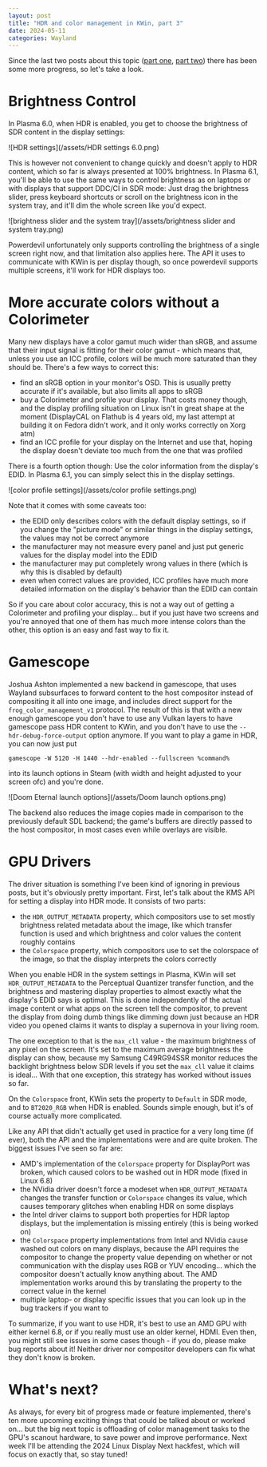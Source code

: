 ```yaml
---
layout: post
title: "HDR and color management in KWin, part 3"
date: 2024-05-11
categories: Wayland
---
```


Since the last two posts about this topic ([part one](/wayland/2023/05/18/hdr-and-color-management-in-kwin.html), [part two](/wayland/2023/12/18/update-on-hdr-and-colormanagement-in-plasma.html)) there has been some more progress, so let's take a look.

# Brightness Control
In Plasma 6.0, when HDR is enabled, you get to choose the brightness of SDR content in the display settings:

![HDR settings](/assets/HDR settings 6.0.png)

This is however not convenient to change quickly and doesn't apply to HDR content, which so far is always presented at 100% brightness. In Plasma 6.1, you'll be able to use the same ways to control brightness as on laptops or with displays that support DDC/CI in SDR mode: Just drag the brightness slider, press keyboard shortcuts or scroll on the brightness icon in the system tray, and it'll dim the whole screen like you'd expect.

![brightness slider and the system tray](/assets/brightness slider and system tray.png)

Powerdevil unfortunately only supports controlling the brightness of a single screen right now, and that limitation also applies here. The API it uses to communicate with KWin is per display though, so once powerdevil supports multiple screens, it'll work for HDR displays too.

# More accurate colors without a Colorimeter
Many new displays have a color gamut much wider than sRGB, and assume that their input signal is fitting for their color gamut - which means that, unless you use an ICC profile, colors will be much more saturated than they should be. There's a few ways to correct this:
- find an sRGB option in your monitor's OSD. This is usually pretty accurate if it's available, but also limits all apps to sRGB
- buy a Colorimeter and profile your display. That costs money though, and the display profiling situation on Linux isn't in great shape at the moment (DisplayCAL on Flathub is 4 years old, my last attempt at building it on Fedora didn't work, and it only works correctly on Xorg atm)
- find an ICC profile for your display on the Internet and use that, hoping the display doesn't deviate too much from the one that was profiled

There is a fourth option though: Use the color information from the display's EDID. In Plasma 6.1, you can simply select this in the display settings.

![color profile settings](/assets/color profile settings.png)

Note that it comes with some caveats too:
- the EDID only describes colors with the default display settings, so if you change the "picture mode" or similar things in the display settings, the values may not be correct anymore
- the manufacturer may not measure every panel and just put generic values for the display model into the EDID
- the manufacturer may put completely wrong values in there (which is why this is disabled by default)
- even when correct values are provided, ICC profiles have much more detailed information on the display's behavior than the EDID can contain

So if you care about color accuracy, this is not a way out of getting a Colorimeter and profiling your display... but if you just have two screens and you're annoyed that one of them has much more intense colors than the other, this option is an easy and fast way to fix it.

# Gamescope

Joshua Ashton implemented a new backend in gamescope, that uses Wayland subsurfaces to forward content to the host compositor instead of compositing it all into one image, and includes direct support for the `frog_color_management_v1` protocol. The result of this is that with a new enough gamescope you don't have to use any Vulkan layers to have gamescope pass HDR content to KWin, and you don't have to use the `--hdr-debug-force-output` option anymore. If you want to play a game in HDR, you can now just put
```
gamescope -W 5120 -H 1440 --hdr-enabled --fullscreen %command%
```
into its launch options in Steam (with width and height adjusted to your screen ofc) and you're done.

![Doom Eternal launch options](/assets/Doom launch options.png)

The backend also reduces the image copies made in comparison to the previously default SDL backend; the game's buffers are directly passed to the host compositor, in most cases even while overlays are visible.

# GPU Drivers
The driver situation is something I've been kind of ignoring in previous posts, but it's obviously pretty important. First, let's talk about the KMS API for setting a display into HDR mode. It consists of two parts:
- the `HDR_OUTPUT_METADATA` property, which compositors use to set mostly brightness related metadata about the image, like which transfer function is used and which brightness and color values the content roughly contains
- the `Colorspace` property, which compositors use to set the colorspace of the image, so that the display interprets the colors correctly

When you enable HDR in the system settings in Plasma, KWin will set `HDR_OUTPUT_METADATA` to the Perceptual Quantizer transfer function, and the brightness and mastering display properties to almost exactly what the display's EDID says is optimal. This is done independently of the actual image content or what apps on the screen tell the compositor, to prevent the display from doing dumb things like dimming down just because an HDR video you opened claims it wants to display a supernova in your living room.

The one exception to that is the `max_cll` value - the maximum brightness of any pixel on the screen. It's set to the maximum average brightness the display can show, because my Samsung C49RG94SSR monitor reduces the backlight brightness below SDR levels if you set the `max_cll` value it claims is ideal... With that one exception, this strategy has worked without issues so far.

On the `Colorspace` front, KWin sets the property to `Default` in SDR mode, and to `BT2020_RGB` when HDR is enabled. Sounds simple enough, but it's of course actually more complicated.

Like any API that didn't actually get used in practice for a very long time (if ever), both the API and the implementations were and are quite broken. The biggest issues I've seen so far are:
- AMD's implementation of the `Colorspace` property for DisplayPort was broken, which caused colors to be washed out in HDR mode (fixed in Linux 6.8)
- the NVidia driver doesn't force a modeset when `HDR_OUTPUT_METADATA` changes the transfer function or `Colorspace` changes its value, which causes temporary glitches when enabling HDR on some displays
- the Intel driver claims to support both properties for HDR laptop displays, but the implementation is missing entirely (this is being worked on)
- the `Colorspace` property implementations from Intel and NVidia cause washed out colors on many displays, because the API requires the compositor to change the property value depending on whether or not communication with the display uses RGB or YUV encoding... which the compositor doesn't actually know anything about. The AMD implementation works around this by translating the property to the correct value in the kernel
- multiple laptop- or display specific issues that you can look up in the bug trackers if you want to

To summarize, if you want to use HDR, it's best to use an AMD GPU with either kernel 6.8, or if you really must use an older kernel, HDMI. Even then, you might still see issues in some cases though - if you do, please make bug reports about it! Neither driver nor compositor developers can fix what they don't know is broken.

# What's next?
As always, for every bit of progress made or feature implemented, there's ten more upcoming exciting things that could be talked about or worked on... but the big next topic is offloading of color management tasks to the GPU's scanout hardware, to save power and improve performance. Next week I'll be attending the 2024 Linux Display Next hackfest, which will focus on exactly that, so stay tuned!
